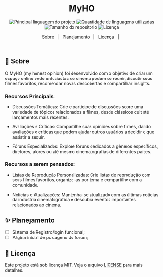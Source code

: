 <!-- <div align='center' id='top'>
<img src='./.github/projeto_decoder.gif' alt='app_name' />

&#xa0;

</div> -->

<h1 align='center'>MyHO</h1>

<p align='center'>

<img alt='Principal linguagem do projeto' src='https://img.shields.io/github/languages/top/fransilva0/{{#}}?color=56BEB8'>

<img alt='Quantidade de linguagens utilizadas' src='https://img.shields.io/github/languages/count/fransilva0/{{#}}?color=56BEB8'>

<img alt='Tamanho do repositório' src='https://img.shields.io/github/repo-size/fransilva0/{{#}}?color=56BEB8'>

<img alt='Licença' src='https://img.shields.io/github/license/fransilva0/{{#}}?color=56BEB8'>

</p>

<p align='center'>
<a href='#dart-sobre'>Sobre</a> &#xa0; | &#xa0;
<a href='#sparkles-funcionalidades'>Planejamento</a> &#xa0; | &#xa0;
<a href='#memo-licença'>Licença</a> &#xa0; | &#xa0;
</p>

<br>

## :dart: Sobre ##

<p>
  O MyHO (my honest opinion) foi desenvolvido com o objetivo de criar um espaço online onde entusiastas de cinema podem se reunir, discutir seus filmes favoritos, recomendar novas descobertas e compartilhar insights.
</p>

### Recursos Principais:
- Discussões Temáticas: Crie e participe de discussões sobre uma variedade de tópicos relacionados a filmes, desde clássicos cult até lançamentos mais recentes.

- Avaliações e Críticas: Compartilhe suas opiniões sobre filmes, dando avaliações e críticas que podem ajudar outros usuários a decidir o que assistir a seguir.

- Fóruns Especializados: Explore fóruns dedicados a gêneros específicos, diretores, atores ou até mesmo cinematografias de diferentes países.

### Recursos a serem pensados:

- Listas de Reprodução Personalizadas: Crie listas de reprodução com seus filmes favoritos, organize-as por tema e compartilhe com a comunidade.

- Notícias e Atualizações: Mantenha-se atualizado com as últimas notícias da indústria cinematográfica e descubra eventos importantes relacionados ao cinema.

## :sparkles: Planejamento ##

- [ ] Sistema de Registro/login funcional;<br />
- [ ] Página inicial de postagens do forum;<br />

## :memo: Licença ##

Este projeto está sob licença MIT. Veja o arquivo [LICENSE](LICENSE.md) para mais detalhes.
